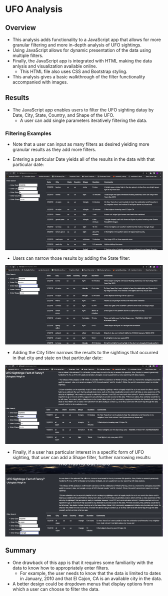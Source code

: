 # UFO Analysis

## Overview 

 - This analysis adds functionality to a JavaScript app that allows for more granular filtering and more in-depth analysis of UFO sightings. 
 - Using JavaScript allows for dynamic presentation of the data using multiple filters.
 - Finally, the JavaScript app is integrated with HTML making the data anlysis and visualization available online. 
    - This HTML file also uses CSS and Bootstrap styling. 
- This analysis gives a basic walkthrough of the filter functionality accompanied with images.

## Results

- The JavaScript app enables users to filter the UFO sighting datay by Date, City, State, Country, and Shape of the UFO. 
    - A user can add single parameters iteratively filtering the data.

### Filtering Examples

- Note that a user can input as many filters as desired yielding more granular results as they add more filters. 

- Entering a particular Date yields all of the results in the data with that particular date:

![Date Filtering](README_images/date_filter.png)

- Users can narrow those results by adding the State filter:

![State Filtering](README_images/state_filter.png)

- Adding the City filter narrows the results to the sightings that occurred in that city and state on that particular date:

![City Filtering](README_images/city_filter.png)

- Finally, if a user has particular interest in a specific form of UFO sighting, that user can add a Shape filter, further narrowing results:

![Shape Filtering](README_images/shape_filter.png)

## Summary

- One drawback of this app is that it requires some familiarity with the data to know how to appropriately enter filters.
    - For example, the user needs to know that the data is limited to dates in January, 2010 and that El Cajon, CA is an available city in the data.
- A better design could be dropdown menus that display options from which a user can choose to filter the data.

